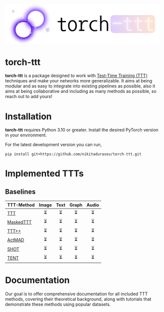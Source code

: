 ![TorchTTT](docs/source/_static/images/torch-ttt.png)

# torch-ttt

**torch-ttt** is a package designed to work with [Test-Time Training (TTT)](https://arxiv.org/abs/1909.13231) techniques and make your networks more generalizable. It aims at being modular and as easy to integrate into existing pipelines as possible, also it aims at being collaborative and including as many methods as possible, so reach out to add yours!

# Installation


**torch-ttt** requires Python 3.10 or greater. Install the desired PyTorch version in your environment. 

For the latest development version you can run,

```console
pip install git+https://github.com/nikitadurasov/torch-ttt.git
```

# Implemented TTTs

## Baselines


| TTT-Method                                     | Image | Text | Graph | Audio |
|-----------------------------------------------|:----------:|:--------------:|:------------:|:---------------------:|
| [TTT](https://arxiv.org/abs/1909.13231)                      |     ⏳     |       ⏳       |      ⏳      |          ⏳           |
| [MaskedTTT](https://arxiv.org/abs/2209.07522)                      |     ⏳     |       ⏳       |      ⏳      |          ⏳           |
| [TTT++](https://proceedings.neurips.cc/paper/2021/hash/b618c3210e934362ac261db280128c22-Abstract.html)                      |     ⏳     |       ⏳       |      ⏳      |          ⏳           |
| [ActMAD](https://arxiv.org/abs/2211.12870)                      |     ⏳     |       ⏳       |      ⏳      |          ⏳           |
| [SHOT](https://arxiv.org/abs/2002.08546)                      |     ⏳     |       ⏳       |      ⏳      |          ⏳           |
| [TENT](https://arxiv.org/abs/2006.10726)                      |     ⏳     |       ⏳       |      ⏳      |          ⏳           |


# Documentation

Our goal is to offer comprehensive documentation for all included TTT methods, covering their theoretical background, along with tutorials that demonstrate these methods using popular datasets.

